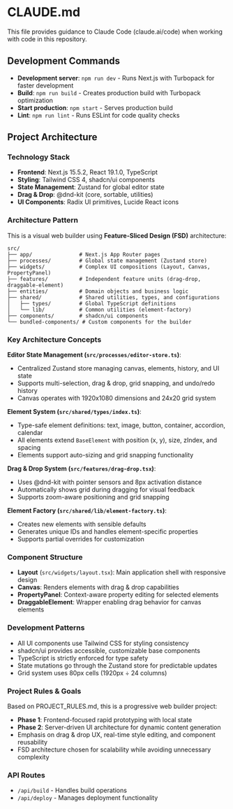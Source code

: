 # CLAUDE.md

This file provides guidance to Claude Code (claude.ai/code) when working with code in this repository.

## Development Commands

- **Development server**: `npm run dev` - Runs Next.js with Turbopack for faster development
- **Build**: `npm run build` - Creates production build with Turbopack optimization
- **Start production**: `npm start` - Serves production build
- **Lint**: `npm run lint` - Runs ESLint for code quality checks

## Project Architecture

### Technology Stack
- **Frontend**: Next.js 15.5.2, React 19.1.0, TypeScript
- **Styling**: Tailwind CSS 4, shadcn/ui components
- **State Management**: Zustand for global editor state
- **Drag & Drop**: @dnd-kit (core, sortable, utilities)
- **UI Components**: Radix UI primitives, Lucide React icons

### Architecture Pattern
This is a visual web builder using **Feature-Sliced Design (FSD)** architecture:

```
src/
├── app/               # Next.js App Router pages
├── processes/         # Global state management (Zustand store)
├── widgets/           # Complex UI compositions (Layout, Canvas, PropertyPanel)  
├── features/          # Independent feature units (drag-drop, draggable-element)
├── entities/          # Domain objects and business logic
├── shared/            # Shared utilities, types, and configurations
│   ├── types/         # Global TypeScript definitions
│   └── lib/           # Common utilities (element-factory)
├── components/        # shadcn/ui components
└── bundled-components/ # Custom components for the builder
```

### Key Architecture Concepts

**Editor State Management (`src/processes/editor-store.ts`)**:
- Centralized Zustand store managing canvas, elements, history, and UI state
- Supports multi-selection, drag & drop, grid snapping, and undo/redo history
- Canvas operates with 1920x1080 dimensions and 24x20 grid system

**Element System (`src/shared/types/index.ts`)**:
- Type-safe element definitions: text, image, button, container, accordion, calendar
- All elements extend `BaseElement` with position (x, y), size, zIndex, and spacing
- Elements support auto-sizing and grid snapping functionality

**Drag & Drop System (`src/features/drag-drop.tsx`)**:
- Uses @dnd-kit with pointer sensors and 8px activation distance
- Automatically shows grid during dragging for visual feedback
- Supports zoom-aware positioning and grid snapping

**Element Factory (`src/shared/lib/element-factory.ts`)**:
- Creates new elements with sensible defaults
- Generates unique IDs and handles element-specific properties
- Supports partial overrides for customization

### Component Structure
- **Layout** (`src/widgets/layout.tsx`): Main application shell with responsive design
- **Canvas**: Renders elements with drag & drop capabilities
- **PropertyPanel**: Context-aware property editing for selected elements
- **DraggableElement**: Wrapper enabling drag behavior for canvas elements

### Development Patterns
- All UI components use Tailwind CSS for styling consistency
- shadcn/ui provides accessible, customizable base components
- TypeScript is strictly enforced for type safety
- State mutations go through the Zustand store for predictable updates
- Grid system uses 80px cells (1920px ÷ 24 columns)

### Project Rules & Goals
Based on PROJECT_RULES.md, this is a progressive web builder project:
- **Phase 1**: Frontend-focused rapid prototyping with local state
- **Phase 2**: Server-driven UI architecture for dynamic content generation  
- Emphasis on drag & drop UX, real-time style editing, and component reusability
- FSD architecture chosen for scalability while avoiding unnecessary complexity

### API Routes
- `/api/build` - Handles build operations
- `/api/deploy` - Manages deployment functionality